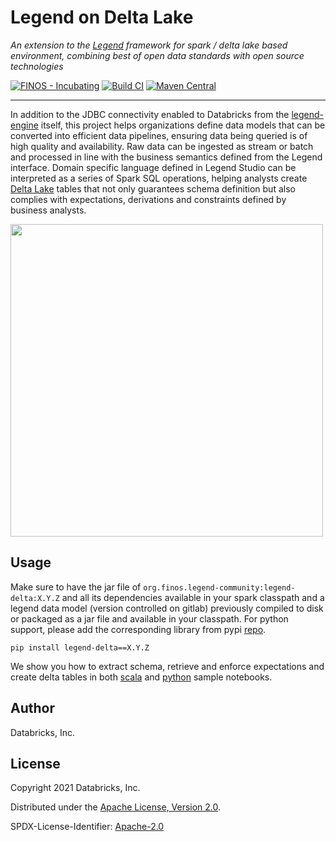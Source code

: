 # Legend on Delta Lake

*An extension to the [Legend](https://legend.finos.org/) framework for spark / delta lake based environment, combining
best of open data standards with open source technologies*

[![FINOS - Incubating](https://cdn.jsdelivr.net/gh/finos/contrib-toolbox@master/images/badge-incubating.svg)](https://finosfoundation.atlassian.net/wiki/display/FINOS/Incubating)
[![Build CI](https://github.com/finos/legend-engine/workflows/Build%20CI/badge.svg)]()
[![Maven Central](https://img.shields.io/maven-central/v/org.finos.legend-community/legend-delta.svg)](http://search.maven.org/#search%7Cga%7C1%7Ca%3A%22legend-delta)

___

In addition to the JDBC connectivity enabled to Databricks from the 
[legend-engine](https://github.com/finos/legend-engine/tree/master/docs/databricks) itself, this project helps 
organizations define data models that can be converted into efficient data pipelines, ensuring data being queried
is of high quality and availability. Raw data can be ingested as stream or batch and processed in line with the 
business semantics defined from the Legend interface. Domain specific language defined in Legend Studio can be 
interpreted as a series of Spark SQL operations, helping analysts create [Delta Lake](https://delta.io/) tables that 
not only guarantees schema definition but also complies with expectations, derivations and constraints defined by 
business analysts.

<img src="https://raw.githubusercontent.com/finos/legend-community-delta/main/images/legend-delta-workflow.png" width="500">

## Usage

Make sure to have the jar file of `org.finos.legend-community:legend-delta:X.Y.Z` and all its dependencies available in
your spark classpath and a legend data model (version controlled on gitlab) previously compiled to disk or packaged
as a jar file and available in your classpath. For python support, please add the corresponding library from pypi
[repo](https://pypi.org/project/legend-delta/).

```shell
pip install legend-delta==X.Y.Z
```

We show you how to extract schema, retrieve and enforce expectations and create delta tables in both
[scala](https://github.com/finos/legend-delta/blob/main/databricks-scala.ipynb) and 
[python](https://github.com/finos/legend-delta/blob/main/databricks-python.ipynb) sample notebooks.

## Author

Databricks, Inc.

## License

Copyright 2021 Databricks, Inc.

Distributed under the [Apache License, Version 2.0](http://www.apache.org/licenses/LICENSE-2.0).

SPDX-License-Identifier: [Apache-2.0](https://spdx.org/licenses/Apache-2.0)
